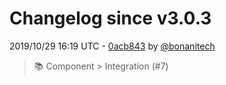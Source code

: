 # Changelog since v3.0.3

2019/10/29 16:19 UTC - [0acb843](https://github.com/hassio-addons/addon-happy-bubbles/commit/0acb84391a7be32b70f831c64e4bbde2176803e1) by [@bonanitech](https://github.com/bonanitech)
> :books: Component > Integration (#7) 


